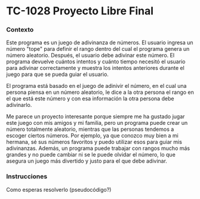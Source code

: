 # TC-1028 Proyecto Libre Final
### Contexto
Este programa es un juego de adivinanza de números. El usuario ingresa un número "tope" para definir el rango dentro del cual el programa genera un número aleatorio. Después, el usuario debe adivinar este número. El programa devuelve cuántos intentos y cuánto tiempo necesitó el usuario para adivinar correctamente y muestra los intentos anteriores durante el juego para que se pueda guiar el usuario.

El programa está basado en el juego de adinivir el número, en el cual una persona piensa en un número aleatorio, le dice a la otra persona el rango en el que está este número y con esa información la otra persona debe adivinarlo. 

Me parece un proyecto interesante porque siempre me ha gustado jugar este juego con mis amigos y mi familia, pero un programa puede crear un número totalmente aleatorio, mientras que las personas tendemos a escoger ciertos números. Por ejemplo, ya que conozco muy bien a mi hermana, sé sus números favoritos y puedo utilizar esos para guiar mis adivinanzas. Además, un programa puede trabajar con rangos mucho más grandes y no puede cambiar ni se le puede olvidar el número, lo que asegura un juego más divertido y justo para el que debe adivinar.

### Instrucciones
Como esperas resolverlo (pseudocódigo?)
